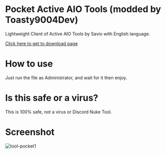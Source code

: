 # Pocket Active AIO Tools (modded by Toasty9004Dev)

Lightweight Client of Active AIO Tools by Savio with English language.

[Click here to get to download page](https://github.com/Toasty9004Dev/PocketActiveAIOTools/releases)

# How to use

Just run the file as Administrator, and wait for it then enjoy.

# Is this safe or a virus?

This is 100% safe, not a virus or Discord Nuke Tool.

# Screenshot

![tool-pocket1](https://cdn.discordapp.com/attachments/953969089179701268/959997286333698048/unknown.png)
